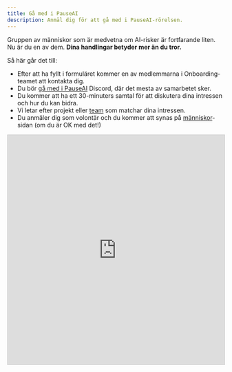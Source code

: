 ```yaml
---
title: Gå med i PauseAI
description: Anmäl dig för att gå med i PauseAI-rörelsen.
---
```


Gruppen av människor som är medvetna om AI-risker är fortfarande liten.
Nu är du en av dem.
**Dina handlingar betyder mer än du tror.**

<!-- ## [Anmäl dig här](https://airtable.com/appWPTGqZmUcs3NWu/pagoxRuCai4OYJEHt/form) -->

Så här går det till:

- Efter att ha fyllt i formuläret kommer en av medlemmarna i Onboarding-teamet att kontakta dig.
- Du bör [gå med i PauseAI](https://discord.gg/2XXWXvErfA) Discord, där det mesta av samarbetet sker.
- Du kommer att ha ett 30-minuters samtal för att diskutera dina intressen och hur du kan bidra.
- Vi letar efter projekt eller [team](/teams) som matchar dina intressen.
- Du anmäler dig som volontär och du kommer att synas på [människor](/people)-sidan (om du är OK med det!)

<iframe class="airtable-embed" src="https://airtable.com/embed/appWPTGqZmUcs3NWu/pagoxRuCai4OYJEHt/form" frameborder="0" onmousewheel="" width="100%" height="533" style="background: transparent; border: 1px solid #ccc;"></iframe>
